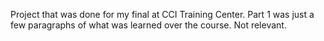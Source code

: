 Project that was done for my final at CCI Training Center. Part 1 was just a few paragraphs of what was learned over the course. Not relevant.
